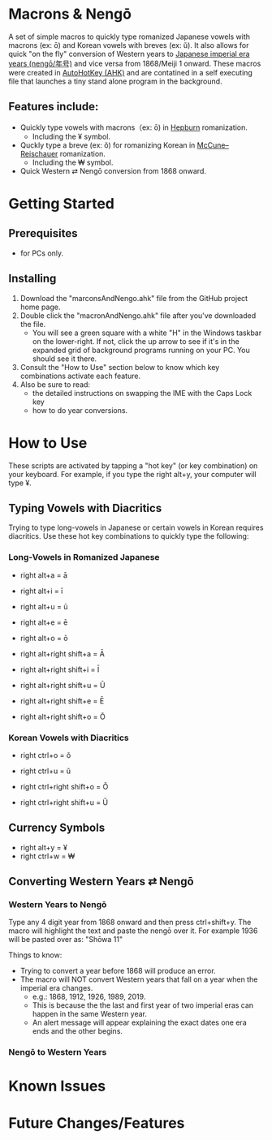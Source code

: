 # Macrons & Nengō
A set of simple macros to quickly type romanized Japanese vowels with macrons (ex: ō) and Korean vowels with breves (ex: ŭ). It also allows for quick "on the fly" conversion of Western years to [Japanese imperial era years (nengō/年号)](https://en.wikipedia.org/wiki/Japanese_era_name#Neng%C5%8D_in_modern_Japan) and vice versa from 1868/Meiji 1 onward. These macros were created in [AutoHotKey (AHK)](https://www.autohotkey.com/) and are contatined in a self executing file that launches a tiny stand alone program in the background.

## Features include:
- Quickly type vowels with macrons（ex: ō) in [Hepburn](https://en.wikipedia.org/wiki/Hepburn_romanization) romanization.
  - Including the ¥ symbol.
- Quckly type a breve (ex: ŏ) for romanizing Korean in [McCune–Reischauer](https://en.wikipedia.org/wiki/McCune%E2%80%93Reischauer) romanization.
  - Including the ₩ symbol.
- Quick Western ⇄ Nengō conversion from 1868 onward.

# Getting Started

## Prerequisites
- for PCs only.

## Installing
1. Download the "marconsAndNengo.ahk" file from the GitHub project home page.
2. Double click the "macronAndNengo.ahk" file after you've downloaded the file.
   - You will see a green square with a white "H" in the Windows taskbar on the lower-right. If not, click the up arrow to see if it's in the expanded grid of background programs running on your PC. You should see it there.
3. Consult the "How to Use" section below to know which key combinations activate each feature.
4. Also be sure to read:
   - the detailed instructions on swapping the IME with the Caps Lock key
   - how to do year conversions.

# How to Use
These scripts are activated by tapping a "hot key" (or key combination) on your keyboard. For example, if you type the right alt+y, your computer will type ¥.

## Typing Vowels with Diacritics
Trying to type long-vowels in Japanese or certain vowels in Korean requires diacritics. Use these hot key combinations to quickly type the following:

### Long-Vowels in Romanized Japanese
- right alt+a = ā
- right alt+i = ī
- right alt+u = ū
- right alt+e = ē
- right alt+o = ō

- right alt+right shift+a = Ā
- right alt+right shift+i = Ī
- right alt+right shift+u = Ū
- right alt+right shift+e = Ē
- right alt+right shift+o = Ō

### Korean Vowels with Diacritics
- right ctrl+o = ŏ
- right ctrl+u = ŭ

- right ctrl+right shift+o = Ŏ
- right ctrl+right shift+u = Ŭ

## Currency Symbols
- right alt+y = ¥
- right ctrl+w = ₩

## Converting Western Years ⇄ Nengō

### Western Years to Nengō
Type any 4 digit year from 1868 onward and then press ctrl+shift+y. The macro will highlight the text and paste the nengō over it. For example 1936 will be pasted over as: "Shōwa 11"

Things to know:
- Trying to convert a year before 1868 will produce an error.
- The macro will NOT convert Western years that fall on a year when the imperial era changes.
  - e.g.: 1868, 1912, 1926, 1989, 2019.
  - This is because the the last and first year of two imperial eras can happen in the same Western year.
  - An alert message will appear explaining the exact dates one era ends and the other begins.

### Nengō to Western Years

# Known Issues

# Future Changes/Features
